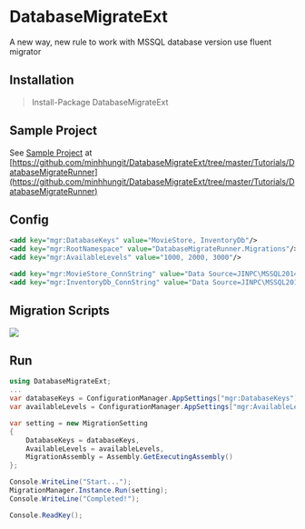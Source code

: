 # DatabaseMigrateExt
A new way, new rule to work with MSSQL database version use fluent migrator

## Installation
>Install-Package DatabaseMigrateExt

## Sample Project

See [Sample Project](https://github.com/minhhungit/DatabaseMigrateExt/tree/master/Tutorials/DatabaseMigrateRunner) at [https://github.com/minhhungit/DatabaseMigrateExt/tree/master/Tutorials/DatabaseMigrateRunner](https://github.com/minhhungit/DatabaseMigrateExt/tree/master/Tutorials/DatabaseMigrateRunner)

## Config
```xml
<add key="mgr:DatabaseKeys" value="MovieStore, InventoryDb"/>
<add key="mgr:RootNamespace" value="DatabaseMigrateRunner.Migrations"/>
<add key="mgr:AvailableLevels" value="1000, 2000, 3000"/>

<add key="mgr:MovieStore_ConnString" value="Data Source=JINPC\MSSQL2014;Initial Catalog=FirstDb;User ID=fake;Password=fake;Connection Timeout=6000;"/>
<add key="mgr:InventoryDb_ConnString" value="Data Source=JINPC\MSSQL2014;Initial Catalog=SecondDb;User ID=fake;Password=fake;Connection Timeout=6000;"/>
```

## Migration Scripts
<img src="https://raw.githubusercontent.com/minhhungit/DatabaseMigrateExt/master/wiki/sample%20migration%20structure.png" />

## Run
```c#
using DatabaseMigrateExt;
...
var databaseKeys = ConfigurationManager.AppSettings["mgr:DatabaseKeys"].Split(',').Select(p => p.Trim()).ToList();
var availableLevels = ConfigurationManager.AppSettings["mgr:AvailableLevels"].Split(',').Select(x => (DatabaseScriptType)int.Parse(x)).ToList();

var setting = new MigrationSetting
{
	DatabaseKeys = databaseKeys,
	AvailableLevels = availableLevels,
	MigrationAssembly = Assembly.GetExecutingAssembly()
};

Console.WriteLine("Start...");
MigrationManager.Instance.Run(setting);
Console.WriteLine("Completed!");

Console.ReadKey();
```
